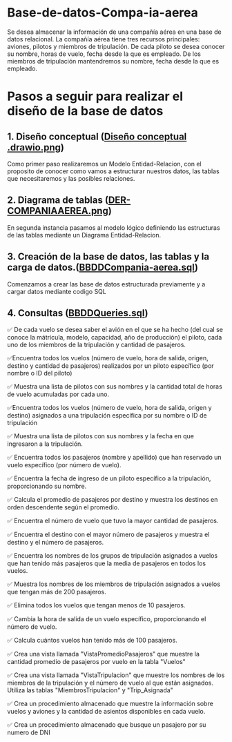 # Base-de-datos-Compa-ia-aerea

Se desea almacenar la información de una compañía aérea en una base de datos relacional. La compañía aérea tiene tres recursos principales: aviones, pilotos y miembros de tripulación. De cada piloto se desea conocer su nombre, horas de vuelo, fecha desde la que es empleado. De los miembros de tripulación mantendremos su nombre, fecha desde la que es empleado.
# Pasos a seguir para realizar el diseño de la base de datos

## 1. Diseño conceptual ([Diseño conceptual .drawio.png](https://github.com/NoeAvalos/Base-de-datos-Compa-ia-aerea/blob/b3ae4c6ddbc483b8dc5783014c875d12f2229f42/Dise%C3%B1o%20conceptual%20.drawio.png))
 Como primer paso realizaremos un Modelo Entidad-Relacion, con el proposito de conocer como vamos a estructurar nuestros datos, las tablas que necesitaremos y las posibles relaciones.
## 2. Diagrama de tablas ([DER-COMPANIAAEREA.png](https://github.com/NoeAvalos/Base-de-datos-Compa-ia-aerea/blob/d99ee709d1fc5d5c25855a03d669e4799f018317/DER-COMPANIAAEREA.png))
En segunda instancia pasamos al modelo lógico definiendo las estructuras de las tablas mediante un Diagrama Entidad-Relacion.
## 3. Creación de la base de datos, las tablas y la carga de datos.([BBDDCompania-aerea.sql](https://github.com/NoeAvalos/Base-de-datos-Compa-ia-aerea/blob/5c78a6fbbb9274c8df182ed4b6a41d29c0ca872c/BBDDCompania-aerea.sql))
Comenzamos a crear las base de datos estructurada previamente y a cargar datos mediante codigo SQL

## 4. Consultas ([BBDDQueries.sql](https://github.com/NoeAvalos/Base-de-datos-Compa-ia-aerea/blob/09a551ca4a7cf9357808ce04139df68c9e50656f/BBDDQueries.sql))


✅ De cada vuelo se desea saber el avión en el que se ha hecho (del cual se conoce la mátricula, modelo, capacidad, año de producción) el piloto, cada uno de los miembros de la tripulación y cantidad de pasajeros.

✅Encuentra todos los vuelos (número de vuelo, hora de salida, origen, destino y cantidad de pasajeros) realizados por un piloto específico (por nombre o ID del piloto)

✅ Muestra una lista de pilotos con sus nombres y la cantidad total de horas de vuelo acumuladas por cada uno.

✅Encuentra todos los vuelos (número de vuelo, hora de salida, origen y destino) asignados a una tripulación específica por su nombre o ID de tripulación

✅ Muestra una lista de pilotos con sus nombres y la fecha en que ingresaron a la tripulación.

✅ Encuentra todos los pasajeros (nombre y apellido) que han reservado un vuelo específico (por número de vuelo).

✅ Encuentra la fecha de ingreso de un piloto específico a la tripulación, proporcionando su nombre.

✅ Calcula el promedio de pasajeros por destino y muestra los destinos en orden descendente según el promedio.

✅ Encuentra el número de vuelo que tuvo la mayor cantidad de pasajeros.

✅ Encuentra el destino con el mayor número de pasajeros y muestra el destino y el número de pasajeros.

✅ Encuentra los nombres de los grupos de tripulación asignados a vuelos que han tenido más pasajeros que la media de pasajeros en todos los vuelos.

✅ Muestra los nombres de los miembros de tripulación asignados a vuelos que tengan más de 200 pasajeros.

✅ Elimina todos los vuelos que tengan menos de 10 pasajeros.

✅ Cambia la hora de salida de un vuelo específico, proporcionando el número de vuelo.

✅ Calcula cuántos vuelos han tenido más de 100 pasajeros.

✅ Crea una vista llamada "VistaPromedioPasajeros" que muestre la cantidad promedio de pasajeros por vuelo en la tabla "Vuelos"

✅ Crea una vista llamada "VistaTripulacion" que muestre los nombres de los miembros de la tripulación y el número de vuelo al que están asignados. Utiliza las tablas "MiembrosTripulacion" y "Trip_Asignada"

✅ Crea un procedimiento almacenado que muestre la información sobre vuelos y aviones y  la cantidad de asientos disponibles en cada vuelo.

✅ Crea un procedimiento almacenado que busque un pasajero por su numero de DNI 


